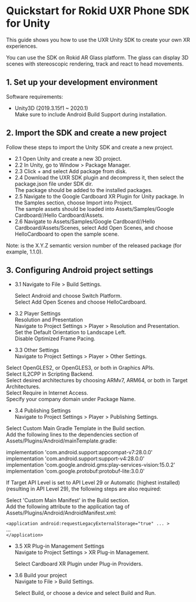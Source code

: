 # Quickstart for Rokid UXR Phone SDK for Unity

This guide shows you how to use the UXR Unity SDK to create your own XR experiences.


You can use the SDK on Rokid AR Glass platform. The glass can display 3D scenes with stereoscopic rendering,
 track and react to head movements.




## 1. Set up your development environment
 Software requirements:  

  * Unity3D (2019.3.15f1 ~ 2020.1)  
Make sure to include Android  Build Support during installation.


## 2. Import the SDK and create a new project
Follow these steps to import the Unity SDK and create a new project.

* 2.1 Open Unity and create a new 3D project.
* 2.2 In Unity, go to Window > Package Manager.
* 2.3 Click + and select Add package from disk.
* 2.4 Download the UXR SDK plugin and decompress it, then select the package.json file under SDK dir.  
The package should be added to the installed packages.
* 2.5 Navigate to the Google Cardboard XR Plugin for Unity package. In the Samples section, choose Import into Project.  
The sample assets should be loaded into Assets/Samples/Google Cardboard/<version>/Hello Cardboard/Assets.
* 2.6 Navigate to Assets/Samples/Google Cardboard/<version>/Hello Cardboard/Assets/Scenes, select Add Open Scenes, and choose HelloCardboard to open the sample scene.

Note: <version> is the X.Y.Z semantic version number of the released package (for example, 1.1.0).

## 3. Configuring Android project settings

* 3.1 Navigate to File > Build Settings.

  Select Android and choose Switch Platform.  
  Select Add Open Scenes and choose HelloCardboard.

* 3.2 Player Settings  
Resolution and Presentation  
Navigate to Project Settings > Player > Resolution and Presentation.  
Set the Default Orientation to Landscape Left.  
Disable Optimized Frame Pacing.

* 3.3 Other Settings  
Navigate to Project Settings > Player > Other Settings.  

Select OpenGLES2, or OpenGLES3, or both in Graphics APIs.  
Select IL2CPP in Scripting Backend.  
Select desired architectures by choosing ARMv7, ARM64, or both in Target Architectures.  
Select Require in Internet Access.  
Specify your company domain under Package Name.  


* 3.4 Publishing Settings  
Navigate to Project Settings > Player > Publishing Settings.

Select Custom Main Gradle Template in the Build section.  
Add the following lines to the dependencies section of Assets/Plugins/Android/mainTemplate.gradle:

  implementation 'com.android.support:appcompat-v7:28.0.0'  
  implementation 'com.android.support:support-v4:28.0.0'  
  implementation 'com.google.android.gms:play-services-vision:15.0.2'  
  implementation 'com.google.protobuf:protobuf-lite:3.0.0'  

If Target API Level is set to API Level 29 or Automatic (highest installed) (resulting in API Level 29), the following steps are also required:

Select 'Custom Main Manifest' in the Build section.  
Add the following attribute to the application tag of Assets/Plugins/Android/AndroidManifest.xml:

  `<application android:requestLegacyExternalStorage="true" ... >`  
    ...  
  `</application>`

* 3.5 XR Plug-in Management Settings  
Navigate to Project Settings > XR Plug-in Management.

  Select Cardboard XR Plugin under Plug-in Providers.

* 3.6 Build your project  
Navigate to File > Build Settings.

  Select Build, or choose a device and select Build and Run.

